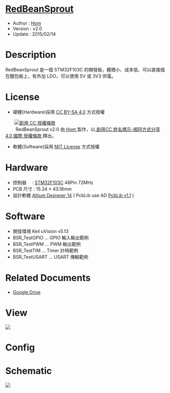 ﻿[RedBeanSprout](https://github.com/KitSprout/RedBeanSprout)
========
* Author  : [Hom](https://github.com/Hom-Wang)
* Version : v2.0
* Update  : 2015/02/14

Description
========
RedBeanSprout 是一個 STM32F103C 的開發板，體積小、成本低、可以直接插在麵包板上，有外加 LDO，可以使用 5V 或 3V3 供電。

License
========
* 硬體(Hardware)採用 [CC BY-SA 4.0](http://creativecommons.org/licenses/by-sa/4.0/deed.zh_TW) 方式授權 
  
　　<a rel="license" href="http://creativecommons.org/licenses/by-sa/4.0/deed.zh_TW"><img alt="創用 CC 授權條款" style="border-width:0" src="http://i.creativecommons.org/l/by-sa/3.0/tw/80x15.png" /></a>  
　　<span xmlns:dct="http://purl.org/dc/terms/" property="dct:title"> RedBeanSprout v2.0 </span>由<a xmlns:cc="http://creativecommons.org/ns#" href="http://about.me/Hom" property="cc:attributionName" rel="cc:attributionURL"> Hom </a>製作，以<a rel="license" href="http://creativecommons.org/licenses/by-sa/4.0/deed.zh_TW"> 創用CC 姓名標示-相同方式分享 4.0 國際 授權條款 </a>釋出。  

* 軟體(Software)採用 [MIT License](http://opensource.org/licenses/MIT) 方式授權  

Hardware
========
* 控制器　 : [STM32F103C](http://www.st.com/web/catalog/mmc/FM141/SC1169/SS1031/LN1565/PF189782) 48Pin 72MHz
* PCB 尺寸 : 15.24 * 43.18mm
* 設計軟體 [Altium Designer 14](http://www.altium.com/en/products/altium-designer) ( PcbLib use AD [PcbLib v1.1](https://github.com/KitSprout/AltiumDesigner_PcbLibrary/releases/tag/v1.1) )

Software
========
* 開發環境 Keil uVision v5.13
* BSR_TestGPIO ... GPIO 輸入輸出範例
* BSR_TestPWM ... PWM 輸出範例
* BSR_TestTIM ... Timer 計時範例
* BSR_TestUSART ... USART 傳輸範例

Related Documents
========
* [Google Drive](http://goo.gl/fQwBCc)

View
========
<img src="https://lh6.googleusercontent.com/-KQ2tdPJ37YM/VG4jHq6hBMI/AAAAAAAALPA/V0kFBGK1DLo/s1600/DSC_2659.jpg" />

Config
========

Schematic
========
<img src="https://lh3.googleusercontent.com/-OBktAGXUPyg/VGcwKB4T-0I/AAAAAAAALJM/_gpFlw8X97E/s1600/Sch_RedBeanSprout.png" />
